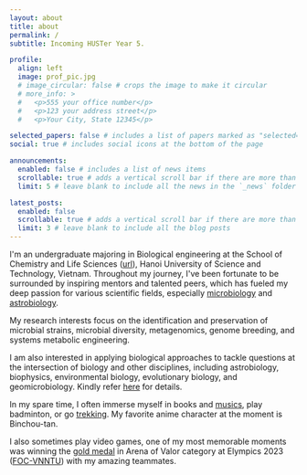 ```yaml
---
layout: about
title: about
permalink: /
subtitle: Incoming HUSTer Year 5.

profile:
  align: left
  image: prof_pic.jpg
  # image_circular: false # crops the image to make it circular
  # more_info: >
  #   <p>555 your office number</p>
  #   <p>123 your address street</p>
  #   <p>Your City, State 12345</p>

selected_papers: false # includes a list of papers marked as "selected={true}"
social: true # includes social icons at the bottom of the page

announcements:
  enabled: false # includes a list of news items
  scrollable: true # adds a vertical scroll bar if there are more than 3 news items
  limit: 5 # leave blank to include all the news in the `_news` folder

latest_posts:
  enabled: false
  scrollable: true # adds a vertical scroll bar if there are more than 3 new posts items
  limit: 3 # leave blank to include all the blog posts
---
```


I'm an undergraduate majoring in Biological engineering at the School of Chemistry and Life Sciences ([url](https://scls.hust.edu.vn/)), Hanoi University of Science and Technology, Vietnam. Throughout my journey, I've been fortunate to be surrounded by inspiring mentors and talented peers, which has fueled my deep passion for various scientific fields, especially [microbiology](https://en.wikipedia.org/wiki/Microbiology) and [astrobiology](https://astrobiology.nasa.gov/about/).

My research interests focus on the identification and preservation of microbial strains, microbial diversity, metagenomics, genome breeding, and systems metabolic engineering.

I am also interested in applying biological approaches to tackle questions at the intersection of biology and other disciplines, including astrobiology, biophysics, environmental biology, evolutionary biology, and geomicrobiology. Kindly refer [here](assets\pdf\Statement_of_Interest.pdf) for details.

In my spare time, I often immerse myself in books and [musics](https://open.spotify.com/playlist/1Vpenzl2qq0ya9ipYPRt40?si=4abd837320504070), play badminton, or go [trekking](/figures/my_fig/trekking_with_friends.jpg). My favorite anime character at the moment is Binchou-tan.

I also sometimes play video games, one of my most memorable moments was winning the [gold medal](https://www.facebook.com/photo/?fbid=814806730645507&set=pcb.814827817310065) in Arena of Valor category at Elympics 2023 ([FOC-VNNTU](https://www.facebook.com/FOCVNNTU)) with my amazing teammates.
